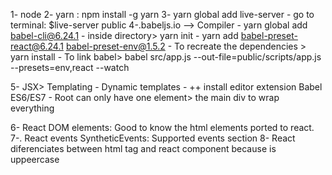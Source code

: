 1- node
2- yarn : npm install -g yarn
3- yarn global add live-server
    - go to terminal: $live-server public 
4-.babeljs.io --> Compiler
    - yarn global add babel-cli@6.24.1
    - inside directory> yarn init
    - yarn add babel-preset-react@6.24.1 babel-preset-env@1.5.2 
        - To recreate the dependencies > yarn install
    - To link babel>  babel src/app.js --out-file=public/scripts/app.js --presets=env,react --watch

5- JSX> Templating 
    - Dynamic templates
    - ++ install editor extension Babel ES6/ES7
    - Root can only have one element> the main div to wrap everything

6- React DOM elements: Good to know the html elements ported to react.
7-. React events SyntheticEvents: Supported events section
8- React diferenciates between html tag and react component because is uppeercase